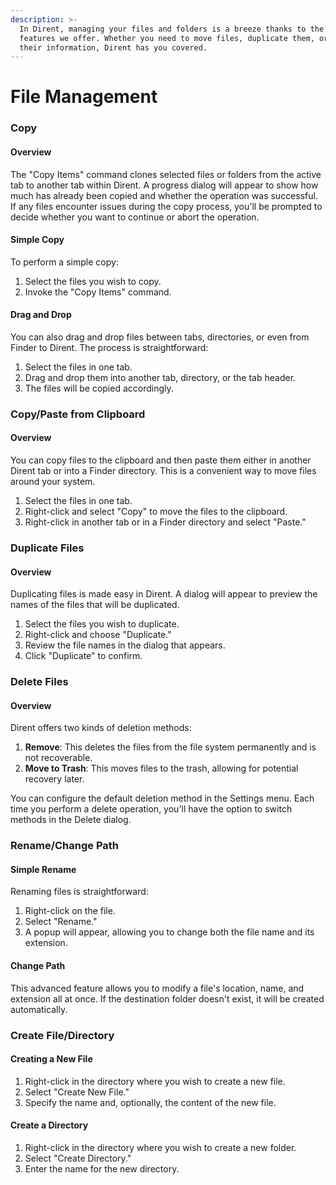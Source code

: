 ```yaml
---
description: >-
  In Dirent, managing your files and folders is a breeze thanks to the array of
  features we offer. Whether you need to move files, duplicate them, or retrieve
  their information, Dirent has you covered.
---
```


# File Management

### Copy

#### Overview

The "Copy Items" command clones selected files or folders from the active tab to another tab within Dirent. A progress dialog will appear to show how much has already been copied and whether the operation was successful. If any files encounter issues during the copy process, you'll be prompted to decide whether you want to continue or abort the operation.

#### Simple Copy

To perform a simple copy:

1. Select the files you wish to copy.
2. Invoke the "Copy Items" command.

#### Drag and Drop

You can also drag and drop files between tabs, directories, or even from Finder to Dirent. The process is straightforward:

1. Select the files in one tab.
2. Drag and drop them into another tab, directory, or the tab header.
3. The files will be copied accordingly.

### Copy/Paste from Clipboard

#### Overview

You can copy files to the clipboard and then paste them either in another Dirent tab or into a Finder directory. This is a convenient way to move files around your system.

1. Select the files in one tab.
2. Right-click and select "Copy" to move the files to the clipboard.
3. Right-click in another tab or in a Finder directory and select "Paste."

### Duplicate Files

#### Overview

Duplicating files is made easy in Dirent. A dialog will appear to preview the names of the files that will be duplicated.

1. Select the files you wish to duplicate.
2. Right-click and choose "Duplicate."
3. Review the file names in the dialog that appears.
4. Click "Duplicate" to confirm.

### Delete Files

#### Overview

Dirent offers two kinds of deletion methods:

1. **Remove**: This deletes the files from the file system permanently and is not recoverable.
2. **Move to Trash**: This moves files to the trash, allowing for potential recovery later.

You can configure the default deletion method in the Settings menu. Each time you perform a delete operation, you'll have the option to switch methods in the Delete dialog.

### Rename/Change Path

#### Simple Rename

Renaming files is straightforward:

1. Right-click on the file.
2. Select "Rename."
3. A popup will appear, allowing you to change both the file name and its extension.

#### Change Path

This advanced feature allows you to modify a file's location, name, and extension all at once. If the destination folder doesn't exist, it will be created automatically.

### Create File/Directory

#### Creating a New File

1. Right-click in the directory where you wish to create a new file.
2. Select "Create New File."
3. Specify the name and, optionally, the content of the new file.

#### Create a Directory

1. Right-click in the directory where you wish to create a new folder.
2. Select "Create Directory."
3. Enter the name for the new directory.



